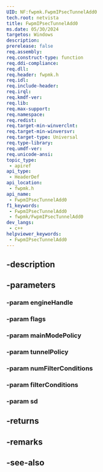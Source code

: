 ```yaml
---
UID: NF:fwpmk.FwpmIPsecTunnelAdd0
tech.root: netvista
title: FwpmIPsecTunnelAdd0
ms.date: 05/30/2024
targetos: Windows
description: 
prerelease: false
req.assembly: 
req.construct-type: function
req.ddi-compliance: 
req.dll: 
req.header: fwpmk.h
req.idl: 
req.include-header: 
req.irql: 
req.kmdf-ver: 
req.lib: 
req.max-support: 
req.namespace: 
req.redist: 
req.target-min-winverclnt: 
req.target-min-winversvr: 
req.target-type: Universal
req.type-library: 
req.umdf-ver: 
req.unicode-ansi: 
topic_type:
 - apiref
api_type:
 - HeaderDef
api_location:
 - fwpmk.h
api_name:
 - FwpmIPsecTunnelAdd0
f1_keywords:
 - FwpmIPsecTunnelAdd0
 - fwpmk/FwpmIPsecTunnelAdd0
dev_langs:
 - c++
helpviewer_keywords:
 - FwpmIPsecTunnelAdd0
---
```


## -description

## -parameters

### -param engineHandle

### -param flags

### -param mainModePolicy

### -param tunnelPolicy

### -param numFilterConditions

### -param filterConditions

### -param sd

## -returns

## -remarks

## -see-also

